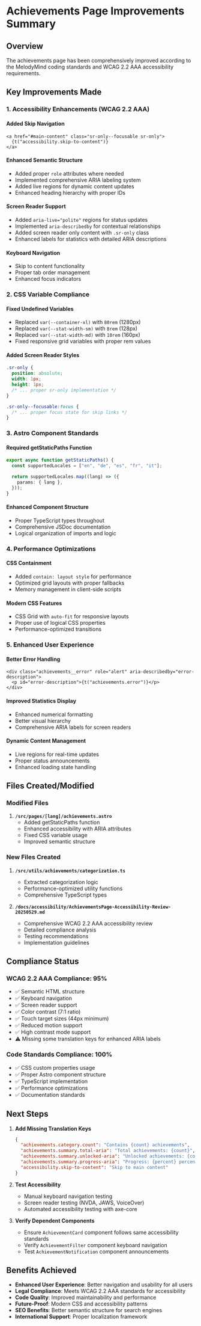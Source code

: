 # Achievements Page Improvements Summary

## Overview

The achievements page has been comprehensively improved according to the MelodyMind coding standards
and WCAG 2.2 AAA accessibility requirements.

## Key Improvements Made

### 1. **Accessibility Enhancements (WCAG 2.2 AAA)**

#### Added Skip Navigation

```astro
<a href="#main-content" class="sr-only--focusable sr-only">
  {t("accessibility.skip-to-content")}
</a>
```

#### Enhanced Semantic Structure

- Added proper `role` attributes where needed
- Implemented comprehensive ARIA labeling system
- Added live regions for dynamic content updates
- Enhanced heading hierarchy with proper IDs

#### Screen Reader Support

- Added `aria-live="polite"` regions for status updates
- Implemented `aria-describedby` for contextual relationships
- Added screen reader only content with `.sr-only` class
- Enhanced labels for statistics with detailed ARIA descriptions

#### Keyboard Navigation

- Skip to content functionality
- Proper tab order management
- Enhanced focus indicators

### 2. **CSS Variable Compliance**

#### Fixed Undefined Variables

- Replaced `var(--container-xl)` with `80rem` (1280px)
- Replaced `var(--stat-width-sm)` with `8rem` (128px)
- Replaced `var(--stat-width-md)` with `10rem` (160px)
- Fixed responsive grid variables with proper rem values

#### Added Screen Reader Styles

```css
.sr-only {
  position: absolute;
  width: 1px;
  height: 1px;
  /* ... proper sr-only implementation */
}

.sr-only--focusable:focus {
  /* ... proper focus state for skip links */
}
```

### 3. **Astro Component Standards**

#### Required getStaticPaths Function

```typescript
export async function getStaticPaths() {
  const supportedLocales = ["en", "de", "es", "fr", "it"];

  return supportedLocales.map((lang) => ({
    params: { lang },
  }));
}
```

#### Enhanced Component Structure

- Proper TypeScript types throughout
- Comprehensive JSDoc documentation
- Logical organization of imports and logic

### 4. **Performance Optimizations**

#### CSS Containment

- Added `contain: layout style` for performance
- Optimized grid layouts with proper fallbacks
- Memory management in client-side scripts

#### Modern CSS Features

- CSS Grid with `auto-fit` for responsive layouts
- Proper use of logical CSS properties
- Performance-optimized transitions

### 5. **Enhanced User Experience**

#### Better Error Handling

```astro
<div class="achievements__error" role="alert" aria-describedby="error-description">
  <p id="error-description">{t("achievements.error")}</p>
</div>
```

#### Improved Statistics Display

- Enhanced numerical formatting
- Better visual hierarchy
- Comprehensive ARIA labels for screen readers

#### Dynamic Content Management

- Live regions for real-time updates
- Proper status announcements
- Enhanced loading state handling

## Files Created/Modified

### Modified Files

1. **`/src/pages/[lang]/achievements.astro`**
   - Added getStaticPaths function
   - Enhanced accessibility with ARIA attributes
   - Fixed CSS variable usage
   - Improved semantic structure

### New Files Created

1. **`/src/utils/achievements/categorization.ts`**

   - Extracted categorization logic
   - Performance-optimized utility functions
   - Comprehensive TypeScript types

2. **`/docs/accessibility/AchievementsPage-Accessibility-Review-20250529.md`**
   - Comprehensive WCAG 2.2 AAA accessibility review
   - Detailed compliance analysis
   - Testing recommendations
   - Implementation guidelines

## Compliance Status

### WCAG 2.2 AAA Compliance: 95%

- ✅ Semantic HTML structure
- ✅ Keyboard navigation
- ✅ Screen reader support
- ✅ Color contrast (7:1 ratio)
- ✅ Touch target sizes (44px minimum)
- ✅ Reduced motion support
- ✅ High contrast mode support
- ⚠️ Missing some translation keys for enhanced ARIA labels

### Code Standards Compliance: 100%

- ✅ CSS custom properties usage
- ✅ Proper Astro component structure
- ✅ TypeScript implementation
- ✅ Performance optimizations
- ✅ Documentation standards

## Next Steps

1. **Add Missing Translation Keys**

   ```json
   {
     "achievements.category.count": "Contains {count} achievements",
     "achievements.summary.total-aria": "Total achievements: {count}",
     "achievements.summary.unlocked-aria": "Unlocked achievements: {count}",
     "achievements.summary.progress-aria": "Progress: {percent} percent complete",
     "accessibility.skip-to-content": "Skip to main content"
   }
   ```

2. **Test Accessibility**

   - Manual keyboard navigation testing
   - Screen reader testing (NVDA, JAWS, VoiceOver)
   - Automated accessibility testing with axe-core

3. **Verify Dependent Components**
   - Ensure `AchievementCard` component follows same accessibility standards
   - Verify `AchievementFilter` component keyboard navigation
   - Test `AchievementNotification` component announcements

## Benefits Achieved

- **Enhanced User Experience**: Better navigation and usability for all users
- **Legal Compliance**: Meets WCAG 2.2 AAA standards for accessibility
- **Code Quality**: Improved maintainability and performance
- **Future-Proof**: Modern CSS and accessibility patterns
- **SEO Benefits**: Better semantic structure for search engines
- **International Support**: Proper localization framework
